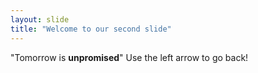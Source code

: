 ```yaml
---
layout: slide
title: "Welcome to our second slide"
---
```

"Tomorrow is **unpromised**"
Use the left arrow to go back!
